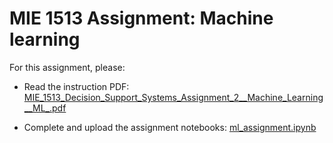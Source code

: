 # MIE 1513 Assignment: Machine learning

For this assignment, please:

- Read the instruction PDF:  [MIE_1513_Decision_Support_Systems_Assignment_2__Machine_Learning__ML_.pdf](MIE_1513_Decision_Support_Systems_Assignment_2__Machine_Learning__ML_.pdf) 

- Complete and upload the assignment notebooks: [ml_assignment.ipynb](ml_assignment.ipynb)
